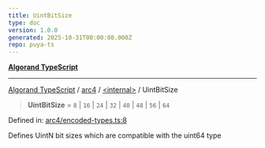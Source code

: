 ```yaml
---
title: UintBitSize
type: doc
version: 1.0.0
generated: 2025-10-31T00:00:00.000Z
repo: puya-ts
---
```


[**Algorand TypeScript**](/reference/algorand-typescript/api/readme/)

---

[Algorand TypeScript](docs/_md/modules) / [arc4](docs/_md/arc4/README) / [\<internal\>](/reference/algorand-typescript/api/arc4/-internal-/readme/) / UintBitSize

> **UintBitSize** = `8` \| `16` \| `24` \| `32` \| `40` \| `48` \| `56` \| `64`

Defined in: [arc4/encoded-types.ts:8](https://github.com/algorandfoundation/puya-ts/blob/main/packages/algo-ts/src/arc4/encoded-types.ts#L8)

Defines UintN bit sizes which are compatible with the uint64 type
